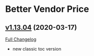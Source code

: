 # Better Vendor Price

## [v1.13.04](https://github.com/mooreatv/BetterVendorPrice/tree/v1.13.04) (2020-03-17)
[Full Changelog](https://github.com/mooreatv/BetterVendorPrice/compare/v1.12.00...v1.13.04)

- new classic toc version  

